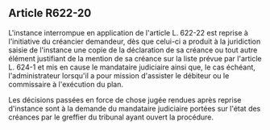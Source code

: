 Article R622-20
----
L'instance interrompue en application de l'article L. 622-22 est reprise à
l'initiative du créancier demandeur, dès que celui-ci a produit à la juridiction
saisie de l'instance une copie de la déclaration de sa créance ou tout autre
élément justifiant de la mention de sa créance sur la liste prévue par l'article
L. 624-1 et mis en cause le mandataire judiciaire ainsi que, le cas échéant,
l'administrateur lorsqu'il a pour mission d'assister le débiteur ou le
commissaire à l'exécution du plan.

Les décisions passées en force de chose jugée rendues après reprise d'instance
sont à la demande du mandataire judiciaire portées sur l'état des créances par
le greffier du tribunal ayant ouvert la procédure.
